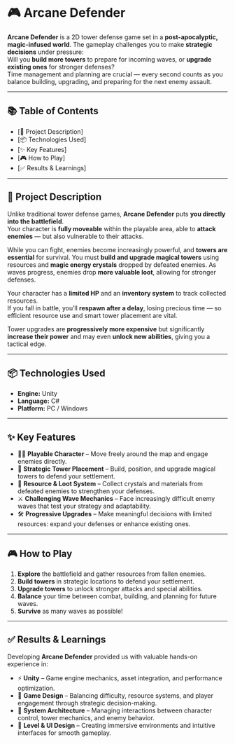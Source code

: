 # 🎮 Arcane Defender

**Arcane Defender** is a 2D tower defense game set in a **post-apocalyptic, magic-infused world**. The gameplay challenges you to make **strategic decisions** under pressure:  
Will you **build more towers** to prepare for incoming waves, or **upgrade existing ones** for stronger defenses?  
Time management and planning are crucial — every second counts as you balance building, upgrading, and preparing for the next enemy assault.

---

## 📚 Table of Contents

- [📖 Project Description]
- [📦 Technologies Used]
- [✨ Key Features]
- [🎮 How to Play]
- [✅ Results & Learnings]

---

## 📖 Project Description

Unlike traditional tower defense games, **Arcane Defender** puts **you directly into the battlefield**.  
Your character is **fully moveable** within the playable area, able to **attack enemies** — but also vulnerable to their attacks.  

While you can fight, enemies become increasingly powerful, and **towers are essential** for survival. You must **build and upgrade magical towers** using resources and **magic energy crystals** 
dropped by defeated enemies. As waves progress, enemies drop **more valuable loot**, allowing for stronger defenses.

Your character has a **limited HP** and an **inventory system** to track collected resources.  
If you fall in battle, you’ll **respawn after a delay**, losing precious time — so efficient resource use and smart tower placement are vital.

Tower upgrades are **progressively more expensive** but significantly **increase their power** and may even **unlock new abilities**, giving you a tactical edge.

---

## 📦 Technologies Used

- **Engine:** Unity  
- **Language:** C#  
- **Platform:** PC / Windows

---

## ✨ Key Features

- 🧙‍♂️ **Playable Character** – Move freely around the map and engage enemies directly.  
- 🏰 **Strategic Tower Placement** – Build, position, and upgrade magical towers to defend your settlement.  
- 💎 **Resource & Loot System** – Collect crystals and materials from defeated enemies to strengthen your defenses.  
- ⚔️ **Challenging Wave Mechanics** – Face increasingly difficult enemy waves that test your strategy and adaptability.  
- 🛠️ **Progressive Upgrades** – Make meaningful decisions with limited resources: expand your defenses or enhance existing ones.  

---

## 🎮 How to Play

1. **Explore** the battlefield and gather resources from fallen enemies.  
2. **Build towers** in strategic locations to defend your settlement.  
3. **Upgrade towers** to unlock stronger attacks and special abilities.  
4. **Balance** your time between combat, building, and planning for future waves.  
5. **Survive** as many waves as possible!

---

## ✅ Results & Learnings

Developing **Arcane Defender** provided us with valuable hands-on experience in:

- ⚡ **Unity** – Game engine mechanics, asset integration, and performance optimization.  
- 🧩 **Game Design** – Balancing difficulty, resource systems, and player engagement through strategic decision-making.  
- 🧠 **System Architecture** – Managing interactions between character control, tower mechanics, and enemy behavior.  
- 🎨 **Level & UI Design** – Creating immersive environments and intuitive interfaces for smooth gameplay.  


